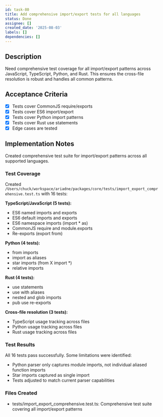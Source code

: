 ```yaml
---
id: task-80
title: Add comprehensive import/export tests for all languages
status: Done
assignee: []
created_date: '2025-08-03'
labels: []
dependencies: []
---
```


## Description

Need comprehensive test coverage for all import/export patterns across JavaScript, TypeScript, Python, and Rust. This ensures the cross-file resolution is robust and handles all common patterns.

## Acceptance Criteria

- [x] Tests cover CommonJS require/exports
- [x] Tests cover ES6 import/export
- [x] Tests cover Python import patterns
- [x] Tests cover Rust use statements
- [x] Edge cases are tested

## Implementation Notes

Created comprehensive test suite for import/export patterns across all supported languages.

### Test Coverage

Created `/Users/chuck/workspace/ariadne/packages/core/tests/import_export_comprehensive.test.ts` with 16 tests:

**TypeScript/JavaScript (5 tests):**
- ES6 named imports and exports
- ES6 default imports and exports
- ES6 namespace imports (import * as)
- CommonJS require and module.exports
- Re-exports (export from)

**Python (4 tests):**
- from imports
- import as aliases
- star imports (from X import *)
- relative imports

**Rust (4 tests):**
- use statements
- use with aliases
- nested and glob imports
- pub use re-exports

**Cross-file resolution (3 tests):**
- TypeScript usage tracking across files
- Python usage tracking across files
- Rust usage tracking across files

### Test Results

All 16 tests pass successfully. Some limitations were identified:
- Python parser only captures module imports, not individual aliased function imports
- Star imports captured as single import
- Tests adjusted to match current parser capabilities

### Files Created

- tests/import_export_comprehensive.test.ts: Comprehensive test suite covering all import/export patterns

